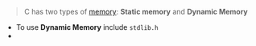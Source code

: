 > C has two types of [memory](lecture-4-memory.md): **Static memory** and **Dynamic Memory**


- To use **Dynamic Memory** include `stdlib.h`
- 